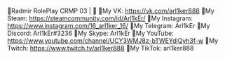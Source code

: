 📍Radmir RolePlay CRMP 03 |​ 🥀
📍My VK: https://vk.com/arl1ker888
📍My Steam: https://steamcommunity.com/id/Arl1kEr/
📍My Instagram: https://www.instagram.com/16_arl1ker_16/
📍My Telegram: Arl1kEr
📍My Discord: Arl1kEr#3236
📍My Skype: Arl1kEr
📍My YouTube: https://www.youtube.com/channel/UCY3WMJ8z-bTWEYdlQyh3f-w
📍My Twitch: https://www.twitch.tv/arl1ker888
📍My TikTok: arl1ker888

<!---
Arl1kEr/Arl1kEr is a ✨ special ✨ repository because its `README.md` (this file) appears on your GitHub profile.
You can click the Preview link to take a look at your changes.
--->
